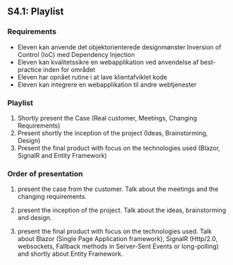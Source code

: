 ## S4.1: Playlist

### Requirements
* Eleven kan anvende det objektorienterede designmønster Inversion of Control (IoC) med Dependency Injection
* Eleven kan kvalitetssikre en webapplikation ved anvendelse af best-practice inden for området
* Eleven har opnået rutine i at lave klientafviklet kode
* Eleven kan integrere en webapplikation til andre webtjenester

### Playlist
1. Shortly present the Case (Real customer, Meetings, Changing Requirements)
2. Present shortly the inception of the project (Ideas, Brainstorming, Design)
3. Present the final product with focus on the technologies used (Blazor, SignalR and Entity Framework)
 
 ### Order of presentation
1. present the case from the customer. Talk about the meetings and the changing requirements.

2. present the inception of the project. Talk about the ideas, brainstorming and design.

3. present the final product with focus on the technologies used.
   Talk about Blazor (Single Page Application framework), SignalR (Http/2.0, websockets, Fallback methods in Server-Sent Events or long-polling) and shortly about Entity Framework.
